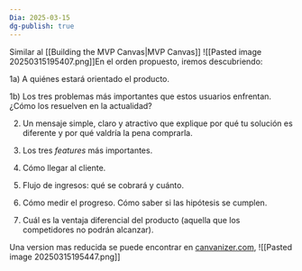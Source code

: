 ```yaml
---
Dia: 2025-03-15
dg-publish: true
---
```

Similar al [[Building the MVP Canvas|MVP Canvas]]
![[Pasted image 20250315195407.png]]En el orden propuesto, iremos descubriendo:

1a) A quiénes estará orientado el producto.

1b) Los tres problemas más importantes que estos usuarios enfrentan. ¿Cómo los resuelven en la actualidad?

2) Un mensaje simple, claro y atractivo que explique por qué tu solución es diferente y por qué valdría la pena comprarla.

3) Los tres _features_ más importantes.

4) Cómo llegar al cliente.

5) Flujo de ingresos: qué se cobrará y cuánto.

6) Cómo medir el progreso. Cómo saber si las hipótesis se cumplen.

7) Cuál es la ventaja diferencial del producto (aquella que los competidores no podrán alcanzar).


Una version mas reducida se puede encontrar en [canvanizer.com](https://canvanizer.com/new/lean-canvas),
![[Pasted image 20250315195447.png]]